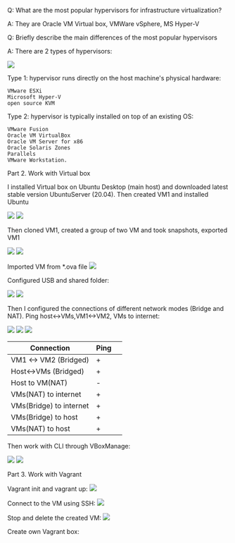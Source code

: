 
Q: What are the most popular hypervisors for infrastructure virtualization?

A: They are Oracle VM Virtual box, VMWare vSphere, MS Hyper-V

Q: Briefly describe the main differences of the most popular hypervisors

A: There are 2 types of hypervisors:

![](images/scr8.png)

  Type 1: hypervisor runs directly on the host machine's physical hardware:
    
    VMware ESXi
	Microsoft Hyper-V
	open source KVM

  Type 2: hypervisor is typically installed on top of an existing OS:
    
    VMware Fusion
	Oracle VM VirtualBox
	Oracle VM Server for x86
	Oracle Solaris Zones
	Parallels
	VMware Workstation.

 Part 2. Work with Virtual box

I installed  Virtual box on Ubuntu Desktop (main host) and downloaded latest stable version  UbuntuServer (20.04). Then created VM1 and installed Ubuntu

![](images/scr1.png)
![](images/scr2.png)

Then cloned VM1, created a group of two VM and took snapshots, exported VM1

![](images/scr3.png)
![](images/scr4.png)

Imported VM from *.ova file
![](images/scr5.png)

Configured USB and shared folder:

![](images/scr6.png)
![](images/scr7.png)

Then I configured the connections of different network modes (Bridge and NAT). Ping host<->VMs,VM1<->VM2, VMs to internet:

![](images/scr9.png)
![](images/scr10.png)
![](images/scr11.png)

| Connection                | Ping |   |
|---------------------------|------|---|
| VM1 <\-> VM2 \(Bridged\)  | \+   |   |
| Host<\->VMs \(Bridged\)   | \+   |   |
| Host to VM\(NAT\)         | \-   |   |
| VMs\(NAT\) to internet    | \+   |   |
| VMs\(Bridge\) to internet | \+   |   |
| VMs\(Bridge\) to host     | \+   |   |
| VMs\(NAT\) to host        | \+   |   |


Then work with CLI through VBoxManage:

![](images/scr12.png)
![](images/scr13.png)

Part 3. Work with Vagrant

Vagrant init and vagrant up:
![](images/scr14.png)

Connect to the VM using SSH:
![](images/scr15.png)

Stop and delete the created VM:
![](images/scr16.png)

Create own Vagrant box:

